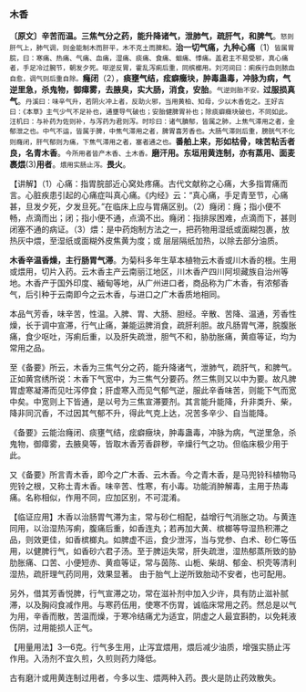 ### 木香

**〔原文〕辛苦而温。三焦气分之药，能升降诸气，泄肺气，疏肝气，和脾气**。<small>怒则肝气上，肺气调，则金能制木而肝平，木不克土而脾和。</small>**治一切气痛，九种心痛**（1）<small>皆属胃脘，曰：寒痛、热痛、气痛、血痛，湿痛、痰痛、食痛、蛔痛、悸痛。盖君主不易受邪，真心痛者，手足冷过腕节，朝发夕死。呕逆反胃，霍乱泻痢后重，同槟榔用。刘河间曰：痢疾行血则脓血自愈，调气则后重自除。</small>**癃闭**（2），**痰壅气结，痃癖癥块，肿毒蛊毒，冲脉为病，气逆里急，杀鬼物，御瘴雾，去腋臭，实大肠，消食，安胎**。<small>气逆则胎不安。</small>**过服损真气**。<small>丹溪曰：味辛气升，若阴火冲上者，反助火邪，当用黄柏、知母，少以木香佐之。王好古曰：《本草》主气少气不足补也，通壅导气破也；安胎健脾胃补也；除痰癖癥块破也，不同如此。汪机曰：与补药为佐则补，与泻药为君则泻。时珍曰：诸气膹郁，皆属之肺，上焦气滞用之者，金郁泄之也。中气不运，皆属于脾，中焦气滞用之者，脾胃喜芳香也。大肠气滞则后重，膀胱气不化则癃闭，肝气郁则为痛，下焦气滞用之者，塞者通之也。</small>**番舶上来，形如枯骨，味苦粘舌者良，名青木香**。<small>今所用者皆产木香、土木香。</small>**磨汗用。东垣用黄连制，亦有蒸用、面麦裹煨**(3)**用者**。<small>煨用实肠止泻。</small>**畏火**。

【讲解】（1）心痛：指胃脘部近心窝处疼痛。古代文献称之心痛，大多指胃痛而言。心脏疾患引起的心痛症叫真心痛。《内经》云：“真心痛，手足青至节，心痛甚，旦发夕死，夕发旦死。”在临床上应与胃痛区别。（2）癃闭：癃；指小便不畅，点滴而出；闭；指小便不通，点滴不出。癃闭：指排尿困难，点滴而下，甚则闭塞不通的病证。（3）煨：是中药炮制方法之一，把药物用湿纸或面糊包裹，放热灰中煨，至湿纸或面糊外皮焦黄为度；或
层层隔纸加热，以除去部分油质。

**木香辛温香燥，主行肠胃气滞**。为菊科多年生草本植物云木香或川木香的根。生用或煨用，切片入药。云木香主产云南丽江地区，川木香产四川阿坝藏族自治州等地。木香产于国外印度、緬甸等地，从广州进口者，商品称为广木香，有浓郁香气，后引种于云南即今之云木香，与进口之广木香质地相同。

本品气芳香，味辛苦，性温。入脾、胃、大肠、胆经。辛散、苦降、温通，芳香性燥，长于调中宣滞，行气止痛，兼能运脾消食，疏肝利胆。故凡肠胃气滞，脘腹胀痛，食少呕吐，泻痢后重，以及肝失疏泄，胆气不和，胁肋胀痛，黄疸等证，均为常用之品。

至《备要》所云，木香为三焦气分之药，能升降诸气，泄肺气，疏肝气，和脾气。正如黄宫绣所说：木香下气宽中，为三焦气分要药。然三焦则又以中为要。故凡脾胃虚寒凝滞而见吐泻停食；肝虚寒入而见气郁气逆，服此辛香味苦，则能下气而宽中矣。中宽则上下皆通，是以号为三焦宣滞要剂。其言能升能降，升非类升、柴，降非同沉香，不过因其气郁不升，得此气克上达，况苦多辛少、自当能降。

《备要》云能治癃闭、痰壅气结，痃癖癥块，肿毒蛊毒，冲脉为病，气逆里急，杀鬼物，御瘴雾，去腋臭等，皆取木香芳香辟秽，辛燥行气之功。但临床极少用于此。

又《备要》所言青木香，即今之广木香、云木香。今之青木香，是马兜铃科植物马兜铃之根，又称土青木香。味辛苦、性寒，有小毒。功能消肿解毒，主用于热毒痛。名称相似，作用不同，应加区别，不可混淆。

【临证应用】木香以治肠胃气滞为主，常与砂仁相配，益增行气消胀之功。与黄连同用，以治湿热泻痢，腹痛后重，如香连丸；若再加大黄、槟榔等导湿热积滞之品，则效更佳，如香槟榔丸。如脾虚不运，食少泄泻，当与党参、白术、砂仁等伍用，以健脾行气，如香砂六君子汤。至于脾运失常，肝失疏泄，湿热郁蒸所致的胁肋胀痛、口苦、小便短赤、黄疸等证，常与茵陈、山栀、柴胡、郁金、枳壳等清利湿热，疏肝理气药同用，效果显著。
由于胎气上逆所致胎动不安者，也可配用。

另外，借其芳香悦脾，行气宣滞之功，常在滋补剂中加入少许，具有防止滋补腻滞，以及胸闷食减作用。与寒药伍用，使寒不伤胃，诚临床常用之药。然总是以气为用，辛香而散，苦温而燥，于寒冷结痛尤为适宜，阴虚之人最宜斟酌，以免耗液伤阴，过用能损人正气。

【用量用法】3—6克。行气多生用，止泻宜煨用，煨后减少油质，增强实肠止泻作用。入汤剂不宜久煎，久煎则药力降低。

古有磨汁或用黄连制过用者，今多以生、煨两种入药。畏火是防止药效散失。